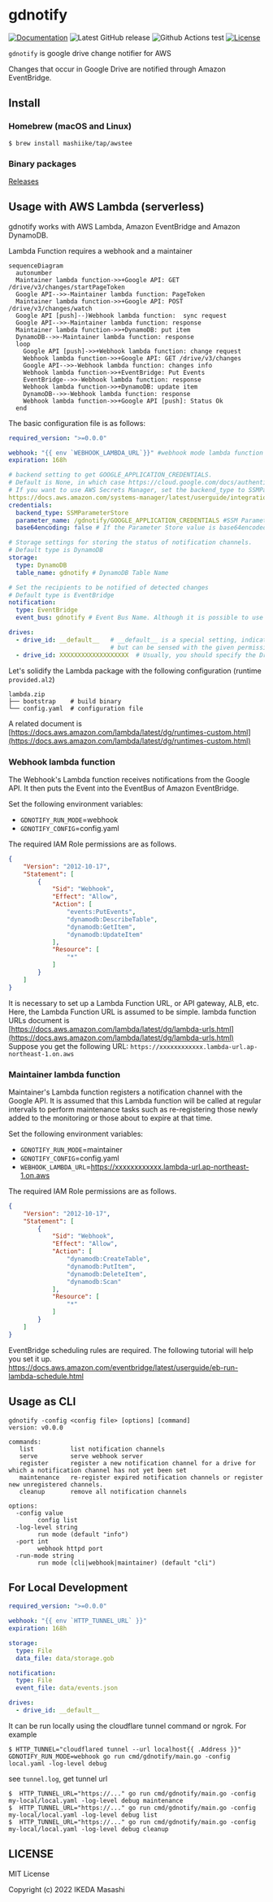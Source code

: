 # gdnotify

[![Documentation](https://godoc.org/github.com/mashiike/gdnotify?status.svg)](https://godoc.org/github.com/mashiike/gdnotify)
![Latest GitHub release](https://img.shields.io/github/release/mashiike/gdnotify.svg)
![Github Actions test](https://github.com/mashiike/gdnotify/workflows/Test/badge.svg?branch=main)
[![License](https://img.shields.io/badge/license-MIT-blue.svg)](https://github.com/mashiike/gdnotify/blob/master/LICENSE)

`gdnotify` is google drive change notifier for AWS

Changes that occur in Google Drive are notified through Amazon EventBridge.

## Install 
### Homebrew (macOS and Linux)

```console
$ brew install mashiike/tap/awstee
```
### Binary packages

[Releases](https://github.com/mashiike/awstee/releases)

## Usage with AWS Lambda (serverless)

gdnotify works with AWS Lambda, Amazon EventBridge and Amazon DynamoDB.

Lambda Function requires a webhook and a maintainer


```mermaid
sequenceDiagram
  autonumber
  Maintainer lambda function->>+Google API: GET /drive/v3/changes/startPageToken
  Google API-->>-Maintainer lambda function: PageToken
  Maintainer lambda function->>+Google API: POST /drive/v3/changes/watch
  Google API [push]--)Webhook lambda function:  sync request
  Google API-->>-Maintainer lambda function: response
  Maintainer lambda function->>+DynamoDB: put item
  DynamoDB-->>-Maintainer lambda function: response
  loop
    Google API [push]->>+Webhook lambda function: change request
    Webhook lambda function->>+Google API: GET /drive/v3/changes
    Google API-->>-Webhook lambda function: changes info
    Webhook lambda function->>+EventBridge: Put Events
    EventBridge-->>-Webhook lambda function: response
    Webhook lambda function->>+DynamoDB: update item
    DynamoDB-->>-Webhook lambda function: response
    Webhook lambda function->>+Google API [push]: Status Ok
  end
```


The basic configuration file is as follows:
```yaml
required_version: ">=0.0.0"

webhook: "{{ env `WEBHOOK_LAMBDA_URL`}}" #webhook mode lambda function URL
expiration: 168h

# backend setting to get GOOGLE_APPLICATION_CREDENTIALS.
# Default is None, in which case https://cloud.google.com/docs/authentication/production 
# If you want to use AWS Secrets Manager, set the backend_type to SSMParameterStore and specify the parameter_name according to the following
https://docs.aws.amazon.com/systems-manager/latest/userguide/integration-ps-secretsmanager.html
credentials:
  backend_type: SSMParameterStore                               
  parameter_name: /gdnotify/GOOGLE_APPLICATION_CREDENTIALS #SSM Parameter Name
  base64encoding: false # If the Parameter Store value is base64encoded, set this value to true

# Storage settings for storing the status of notification channels.
# Default type is DynamoDB
storage:
  type: DynamoDB
  table_name: gdnotify # DynamoDB Table Name

# Set the recipients to be notified of detected changes
# Default type is EventBridge
notification:
  type: EventBridge
  event_bus: gdnotify # Event Bus Name. Although it is possible to use the `default`, it is recommended to create and use a custom event bus.

drives:
  - drive_id: __default__   # __default__ is a special setting, indicating a drive that is not tied to a specific Drive, 
                            # but can be sensed with the given permissions. (For example, files that reside in MyDrive)
  - drive_id: XXXXXXXXXXXXXXXXXXX  # Usually, you should specify the DriveID of the team drive
```

Let's solidify the Lambda package with the following configuration (runtime `provided.al2`)

```
lambda.zip
├── bootstrap    # build binary
└── config.yaml  # configuration file
```

A related document is [https://docs.aws.amazon.com/lambda/latest/dg/runtimes-custom.html](https://docs.aws.amazon.com/lambda/latest/dg/runtimes-custom.html)

### Webhook lambda function 

The Webhook's Lambda function receives notifications from the Google API. It then puts the Event into the EventBus of Amazon EventBridge.

Set the following environment variables:

- `GDNOTIFY_RUN_MODE`=webhook
- `GDNOTIFY_CONFIG`=config.yaml

The required IAM Role permissions are as follows.
```json
{
    "Version": "2012-10-17",
    "Statement": [
        {
            "Sid": "Webhook",
            "Effect": "Allow",
            "Action": [
                "events:PutEvents",
                "dynamodb:DescribeTable",
                "dynamodb:GetItem",
                "dynamodb:UpdateItem"
            ],
            "Resource": [
                "*"
            ]
        }
    ]
}
```

It is necessary to set up a Lambda Function URL, or API gateway, ALB, etc.
Here, the Lambda Function URL is assumed to be simple.
lambda function URLs document is [https://docs.aws.amazon.com/lambda/latest/dg/lambda-urls.html](https://docs.aws.amazon.com/lambda/latest/dg/lambda-urls.html)
Suppose you get the following URL: `https://xxxxxxxxxxxx.lambda-url.ap-northeast-1.on.aws`

### Maintainer lambda function
Maintainer's Lambda function registers a notification channel with the Google API. It is assumed that this Lambda function will be called at regular intervals to perform maintenance tasks such as re-registering those newly added to the monitoring or those about to expire at that time.

Set the following environment variables:

- `GDNOTIFY_RUN_MODE`=maintainer
- `GDNOTIFY_CONFIG`=config.yaml
- `WEBHOOK_LAMBDA_URL`=https://xxxxxxxxxxxx.lambda-url.ap-northeast-1.on.aws

The required IAM Role permissions are as follows.
```json
{
    "Version": "2012-10-17",
    "Statement": [
        {
            "Sid": "Webhook",
            "Effect": "Allow",
            "Action": [
                "dynamodb:CreateTable",
                "dynamodb:PutItem",
                "dynamodb:DeleteItem",
                "dynamodb:Scan"
            ],
            "Resource": [
                "*"
            ]
        }
    ]
}
```

EventBridge scheduling rules are required.
The following tutorial will help you set it up. https://docs.aws.amazon.com/eventbridge/latest/userguide/eb-run-lambda-schedule.html

## Usage as CLI

```shell
gdnotify -config <config file> [options] [command]
version: v0.0.0

commands:
   list          list notification channels
   serve         serve webhook server
   register      register a new notification channel for a drive for which a notification channel has not yet been set
   maintenance   re-register expired notification channels or register new unregistered channels.
   cleanup       remove all notification channels

options:
  -config value
        config list
  -log-level string
        run mode (default "info")
  -port int
        webhook httpd port
  -run-mode string
        run mode (cli|webhook|maintainer) (default "cli")
```

## For Local Development

```yaml
required_version: ">=0.0.0"

webhook: "{{ env `HTTP_TUNNEL_URL` }}"
expiration: 168h

storage:
  type: File
  data_file: data/storage.gob

notification:
  type: File
  event_file: data/events.json

drives:
  - drive_id: __default__
```

It can be run locally using the cloudflare tunnel command or ngrok.
For example

```shell
$ HTTP_TUNNEL="cloudflared tunnel --url localhost{{ .Address }}" GDNOTIFY_RUN_MODE=webhook go run cmd/gdnotify/main.go -config local.yaml -log-level debug
```

see `tunnel.log`, get tunnel url 

```shell 
$  HTTP_TUNNEL_URL="https://..." go run cmd/gdnotify/main.go -config my-local/local.yaml -log-level debug maintenance
$  HTTP_TUNNEL_URL="https://..." go run cmd/gdnotify/main.go -config my-local/local.yaml -log-level debug list
$  HTTP_TUNNEL_URL="https://..." go run cmd/gdnotify/main.go -config my-local/local.yaml -log-level debug cleanup
```

## LICENSE

MIT License

Copyright (c) 2022 IKEDA Masashi
